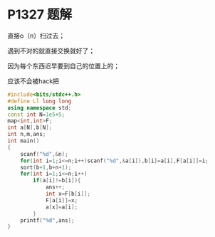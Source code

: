 # P1327 题解

直接o（n）扫过去；

遇到不对的就直接交换就好了；

因为每个东西迟早要到自己的位置上的；

应该不会被hack把

```cpp
#include<bits/stdc++.h>
#define Ll long long
using namespace std;
const int N=1e5+5;
map<int,int>F;
int a[N],b[N];
int n,m,ans;
int main()
{
    scanf("%d",&n);
    for(int i=1;i<=n;i++)scanf("%d",&a[i]),b[i]=a[i],F[a[i]]=i;
    sort(b+1,b+n+1);
    for(int i=1;i<=n;i++)
        if(a[i]!=b[i]){
            ans++;
            int x=F[b[i]];
            F[a[i]]=x;
            a[x]=a[i];
        }
    printf("%d",ans);
}
```